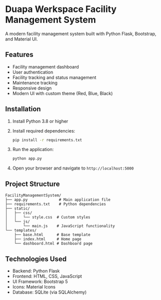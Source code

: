 # Duapa Werkspace Facility Management System

A modern facility management system built with Python Flask, Bootstrap, and Material UI.

## Features

- Facility management dashboard
- User authentication
- Facility tracking and status management
- Maintenance tracking
- Responsive design
- Modern UI with custom theme (Red, Blue, Black)

## Installation

1. Install Python 3.8 or higher
2. Install required dependencies:
   ```bash
   pip install -r requirements.txt
   ```

3. Run the application:
   ```bash
   python app.py
   ```

4. Open your browser and navigate to `http://localhost:5000`

## Project Structure

```
FacilityManagementSystem/
├── app.py              # Main application file
├── requirements.txt    # Python dependencies
├── static/
│   ├── css/
│   │   └── style.css  # Custom styles
│   └── js/
│       └── main.js    # JavaScript functionality
└── templates/
    ├── base.html      # Base template
    ├── index.html     # Home page
    └── dashboard.html # Dashboard page
```

## Technologies Used

- Backend: Python Flask
- Frontend: HTML, CSS, JavaScript
- UI Framework: Bootstrap 5
- Icons: Material Icons
- Database: SQLite (via SQLAlchemy)
